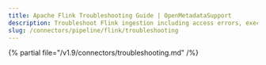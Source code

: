```yaml
---
title: Apache Flink Troubleshooting Guide | OpenMetadataSupport
description: Troubleshoot Flink ingestion including access errors, execution issues, or job metadata gaps in streaming pipelines.
slug: /connectors/pipeline/flink/troubleshooting
---
```


{% partial file="/v1.9/connectors/troubleshooting.md" /%}
